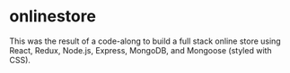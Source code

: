 # onlinestore

This was the result of a code-along to build a full stack online store using React, Redux, Node.js, Express, MongoDB, and Mongoose (styled with CSS). 
